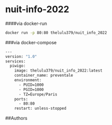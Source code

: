 # nuit-info-2022

<!-- Installation -->

####via docker-run

  ```sh
  docker run -p 80:80 thelulu379/nuit_info_2022
  ```

###via docker-compose

  ```sh
  ---
  version: "1.0"
  services:
    piwigo:
      image: thelulu379/nuit_info_2022:latest
      container_name: preventale
      environment:
        - PUID=1000
        - PGID=1000
        - TZ=Europe/Paris
      ports:
        - 80:80
      restart: unless-stopped
  ```


##Authors
